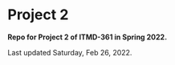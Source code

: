 # Project 2

**Repo for Project 2 of ITMD-361 in Spring 2022.** 

Last updated Saturday, Feb 26, 2022.
